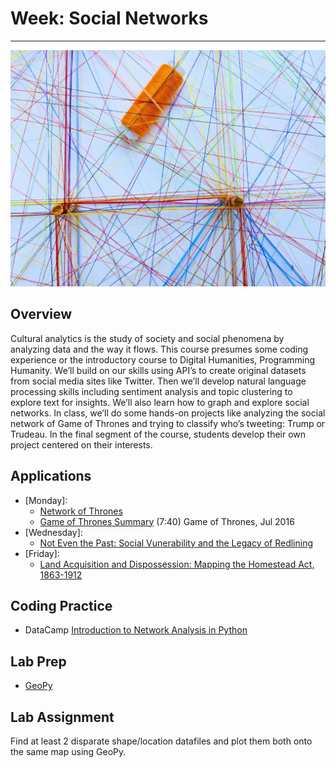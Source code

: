 # Week: Social Networks
<hr>

![Map Image](images/img_iphs290_network_omar-flores-MOO6k3RaiwE-unsplash.jpg)

## Overview


Cultural analytics is the study of society and social phenomena by analyzing data and the way it flows. This course presumes some coding experience or the introductory course to Digital Humanities, Programming Humanity. We’ll build on our skills using API’s to create original datasets from social media sites like Twitter. Then we’ll develop natural language processing skills including sentiment analysis and topic clustering to explore text for insights. We’ll also learn how to graph and explore social networks. In class, we’ll do some hands-on projects like analyzing the social network of Game of Thrones and trying to classify who’s tweeting: Trump or Trudeau. In the final segment of the course, students develop their own project centered on their interests.

## Applications

- [Monday]:
    * [Network of Thrones](https://www.maa.org/sites/default/files/pdf/Mathhorizons/NetworkofThrones%20%281%29.pdf)
    * [Game of Thrones Summary](https://www.youtube.com/watch?v=6N4gEJ_ED98) (7:40) Game of Thrones, Jul 2016
- [Wednesday]: 
    * [Not Even the Past: Social Vunerability and the Legacy of Redlining](https://dsl.richmond.edu/socialvulnerability/)
- [Friday]:
    * [Land Acquisition and Dispossession: Mapping the Homestead Act, 1863-1912](https://dsl.richmond.edu/panorama/homesteading/)

## Coding Practice

* DataCamp [Introduction to Network Analysis in Python](https://app.datacamp.com/learn/courses/introduction-to-network-analysis-in-python)


## Lab Prep

* [GeoPy](https://melaniewalsh.github.io/Intro-Cultural-Analytics/07-Mapping/01-Mapping.html)


## Lab Assignment

Find at least 2 disparate shape/location datafiles and plot them both onto the same map using GeoPy.





